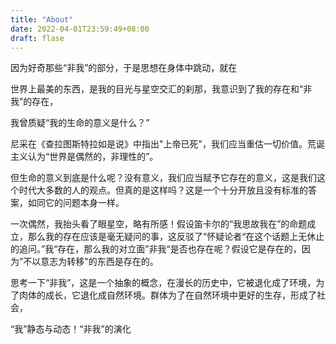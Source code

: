 ```yaml
---
title: "About"
date: 2022-04-01T23:59:49+08:00
draft: flase
---
```

因为好奇那些“非我”的部分，于是思想在身体中跳动，就在

世界上最美的东西，是我的目光与星空交汇的刹那，我意识到了我的存在和“非我”的存在，

我曾质疑“我的生命的意义是什么？”

尼采在《查拉图斯特拉如是说》中指出"上帝已死"，我们应当重估一切价值。荒诞主义认为“世界是偶然的，非理性的”。

但生命的意义到底是什么呢？没有意义，我们应当赋予它存在的意义，这是我们这个时代大多数的人的观点。但真的是这样吗？这是一个十分开放且没有标准的答案，如同它的问题本身一样。

一次偶然，我抬头看了眼星空，略有所感！假设笛卡尔的“我思故我在”的命题成立，那么我的存在应该是毫无疑问的事，这反驳了“怀疑论者“在这个话题上无休止的追问。”我“存在，那么我的对立面”非我“是否也存在呢？假设它是存在的，因为”不以意志为转移"的东西是存在的。

思考一下“非我”，这是一个抽象的概念，在漫长的历史中，它被退化成了环境，为了肉体的成长，它退化成自然环境。群体为了在自然环境中更好的生存，形成了社会，

“我”静态与动态！“非我”的演化